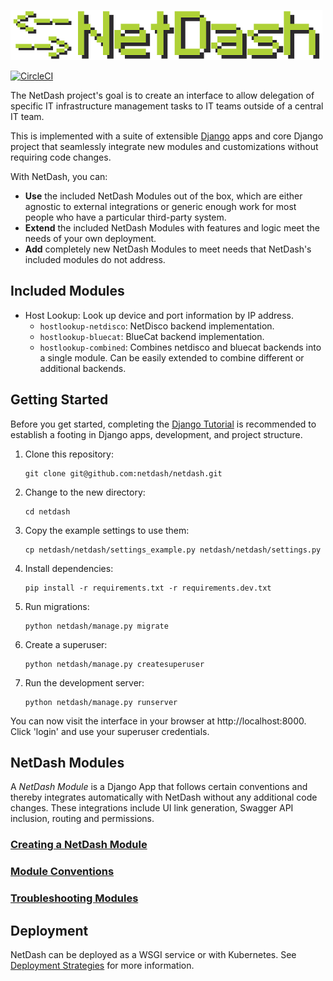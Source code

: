 ![NetDash](docs/netdash-logo-small.png)

[![CircleCI](https://circleci.com/gh/netdash/netdash.svg?style=svg)](https://circleci.com/gh/netdash/netdash)

The NetDash project's goal is to create an interface to allow delegation of specific IT infrastructure management tasks to IT teams outside of a central IT team.

This is implemented with a suite of extensible [Django](https://www.djangoproject.com/) apps and core Django project that
seamlessly integrate new modules and customizations without requiring code changes.

With NetDash, you can:
* **Use** the included NetDash Modules out of the box, which are either agnostic to external integrations or generic enough work for most people who have a particular third-party system.
* **Extend** the included NetDash Modules with features and logic meet the needs of your own deployment.
* **Add** completely new NetDash Modules to meet needs that NetDash's included modules do not address.

## Included Modules

* Host Lookup: Look up device and port information by IP address.
    * `hostlookup-netdisco`: NetDisco backend implementation.
    * `hostlookup-bluecat`: BlueCat backend implementation.
    * `hostlookup-combined`: Combines netdisco and bluecat backends into a single module. Can be easily extended to combine different or additional backends.

## Getting Started

Before you get started, completing the [Django Tutorial](https://docs.djangoproject.com/en/2.2/intro/tutorial01/) is recommended to establish a footing in Django apps, development, and project structure.

1. Clone this repository:
    ```
    git clone git@github.com:netdash/netdash.git
    ```
2. Change to the new directory: 
    ```
    cd netdash
    ```
3. Copy the example settings to use them: 
    ```
    cp netdash/netdash/settings_example.py netdash/netdash/settings.py
    ```
4. Install dependencies: 
    ```
    pip install -r requirements.txt -r requirements.dev.txt
    ```
5. Run migrations: 
    ```
    python netdash/manage.py migrate
    ```
6. Create a superuser:
    ```
    python netdash/manage.py createsuperuser
    ```
7. Run the development server: 
    ```
    python netdash/manage.py runserver
    ```

You can now visit the interface in your browser at http://localhost:8000. Click 'login' and use your superuser credentials.

## NetDash Modules

A *NetDash Module* is a Django App that follows certain conventions and thereby integrates automatically with NetDash without any additional code changes. These integrations include UI link generation, Swagger API inclusion, routing and permissions.

### [Creating a NetDash Module](docs/netdash_modules/creating.md)

### [Module Conventions](docs/netdash_modules/conventions.md)

### [Troubleshooting Modules](docs/netdash_modules/troubleshooting.md)

## Deployment

NetDash can be deployed as a WSGI service or with Kubernetes. See [Deployment Strategies](docs/deployment.md) for more information.
